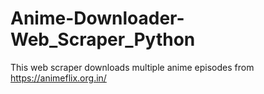 # Anime-Downloader-Web_Scraper_Python
This web scraper downloads multiple anime episodes from https://animeflix.org.in/
